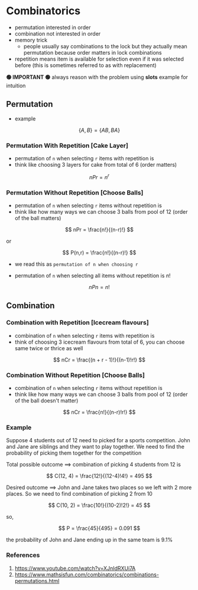 
# Combinatorics

* permutation interested in order
* combination not interested in order
* memory trick
  * people usually say combinations to the lock but they actually mean permutation because order matters in lock combinations
* repetition means item is available for selection even if it was selected before (this is sometimes referred to as with replacement)

**🟢 IMPORTANT 🟢** always reason with the problem using **slots** example for intuition

## Permutation

* example

$$
\{A,B\} = \{AB,BA\}
$$

### Permutation With Repetition [Cake Layer]

* permutation of `n` when selecting `r` items with repetition is
* think like choosing 3 layers for cake from total of 6 (order matters)

$$
nPr = n^r
$$

### Permutation Without Repetition [Choose Balls]

* permutation of `n` when selecting `r` items without repetition is
* think like how many ways we can choose 3 balls from pool of 12 (order of the ball matters)

$$
nPr = \frac{n!}{(n-r)!}
$$

or

$$
P(n,r) = \frac{n!}{(n-r)!}
$$

* we read this as `permutation of n when choosing r`

* permutation of `n` when selecting all items without repetition is $n!$

$$
nPn = n!
$$

## Combination

### Combination with Repetition [Icecream flavours]

* combination of `n` when selecting `r` items with repetition is
* think of choosing 3 icecream flavours from total of 6, you can choose same twice or thrice as well

$$
nCr = \frac{(n + r - 1)!}{(n-1)!r!}
$$

### Combination Without Repetition [Choose Balls]

* combination of `n` when selecting `r` items without repetition is
* think like how many ways we can choose 3 balls from pool of 12 (order of the ball doesn't matter)

$$
nCr = \frac{n!}{(n-r)!r!}
$$

### Example

Suppose 4 students out of 12 need to picked for a sports competition. John and Jane are siblings and they want to play together. We need to find the probability of picking them together for the competition

Total possible outcome $\implies$ combination of picking 4 students from 12 is

$$
C(12, 4) = \frac{12!}{(12-4)!4!} = 495
$$

Desired outcome $\implies$ John and Jane takes two places so we left with 2 more places. So we need to find combination of picking 2 from 10

$$
C(10, 2) = \frac{10!}{(10-2)!2!} = 45
$$

so,

$$
    P = \frac{45}{495} = 0.091
$$

the probability of John and Jane ending up in the same team is 9.1%

### References

1. <https://www.youtube.com/watch?v=XJnIdRXUi7A>
2. <https://www.mathsisfun.com/combinatorics/combinations-permutations.html>
